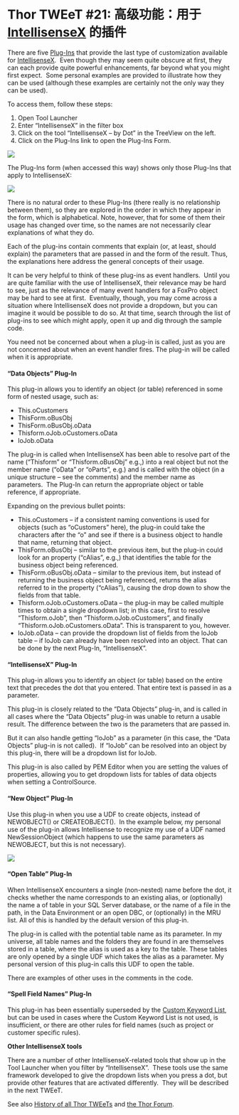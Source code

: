 ﻿Thor TWEeT #21: 高级功能：用于 [IntellisenseX](https://github.com/VFPX/IntelliSenseX) 的插件
===

There are five [Plug-Ins](../Thor_add_plugins.md) that provide the last type of customization available for [IntellisenseX](https://github.com/VFPX/IntelliSenseX).  Even though they may seem quite obscure at first, they can each provide quite powerful enhancements, far beyond what you might first expect.  Some personal examples are provided to illustrate how they can be used (although these examples are certainly not the only way they can be used).

To access them, follow these steps:

1.  Open Tool Launcher
2.  Enter “IntellisenseX” in the filter box
3.  Click on the tool “IntellisenseX – by Dot” in the TreeView on the left.
4.  Click on the Plug-Ins link to open the Plug-Ins Form.

![](Images/Tweet21a.png)

The Plug-Ins form (when accessed this way) shows only those Plug-Ins that apply to IntellisenseX:

![](Images/Tweet21b.png)

There is no natural order to these Plug-Ins (there really is no relationship between them), so they are explored in the order in which they appear in the form, which is alphabetical. Note, however, that for some of them their usage has changed over time, so the names are not necessarily clear explanations of what they do.

Each of the plug-ins contain comments that explain (or, at least, should explain) the parameters that are passed in and the form of the result. Thus, the explanations here address the general concepts of their usage.

It can be very helpful to think of these plug-ins as event handlers.  Until you are quite familiar with the use of IntellisenseX, their relevance may be hard to see, just as the relevance of many event handlers for a FoxPro object may be hard to see at first.  Eventually, though, you may come across a situation where IntellisenseX does not provide a dropdown, but you can imagine it would be possible to do so. At that time, search through the list of plug-ins to see which might apply, open it up and dig through the sample code.

You need not be concerned about when a plug-in is called, just as you are not concerned about when an event handler fires. The plug-in will be called when it is appropriate.

#### “Data Objects” Plug-In

This plug-in allows you to identify an object (or table) referenced in some form of nested usage, such as:

*   This.oCustomers
*   ThisForm.oBusObj
*   ThisForm.oBusObj.oData
*   Thisform.oJob.oCustomers.oData
*   loJob.oData

The plug-in is called when IntellisenseX has been able to resolve part of the name (“Thisform” or “Thisform.oBusObj” e.g.,) into a real object but not the member name (“oData” or “oParts”, e.g.) and is called with the object (in a unique structure – see the comments) and the member name as parameters.  The Plug-In can return the appropriate object or table reference, if appropriate.

Expanding on the previous bullet points:

*   This.oCustomers – if a consistent naming conventions is used for objects (such as “oCustomers” here), the plug-in could take the characters after the “o” and see if there is a business object to handle that name, returning that object.
*   ThisForm.oBusObj – similar to the previous item, but the plug-in could look for an property (“cAlias”, e.g.,) that identifies the table for the business object being referenced.
*   ThisForm.oBusObj.oData – similar to the previous item, but instead of returning the business object being referenced, returns the alias referred to in the property (“cAlias”), causing the drop down to show the fields from that table.
*   Thisform.oJob.oCustomers.oData – the plug-in may be called multiple times to obtain a single dropdown list; in this case, first to resolve “Thisform.oJob”, then “Thisform.oJob.oCustomers”, and finally “Thisform.oJob.oCustomers.oData”. This is transparent to you, however.
*   loJob.oData – can provide the dropdown list of fields from the loJob table – if loJob can already have been resolved into an object. That can be done by the next Plug-In, “IntellisenseX”.

#### “IntellisenseX” Plug-In

This plug-in allows you to identify an object (or table) based on the entire text that precedes the dot that you entered. That entire text is passed in as a parameter. 

This plug-in is closely related to the “Data Objects” plug-in, and is called in all cases where the “Data Objects” plug-in was unable to return a usable result. The difference between the two is the parameters that are passed in.

But it can also handle getting “loJob” as a parameter (in this case, the “Data Objects” plug-in is not called).  If “loJob” can be resolved into an object by this plug-in, there will be a dropdown list for loJob.

This plug-in is also called by PEM Editor when you are setting the values of properties, allowing you to get dropdown lists for tables of data objects when setting a ControlSource.

#### “New Object” Plug-In

Use this plug-in when you use a UDF to create objects, instead of NEWOBJECT() or CREATEOBJECT().  In the example below, my personal use of the plug-in allows Intellisense to recognize my use of a UDF named NewSessionObject (which happens to use the same parameters as NEWOBJECT, but this is not necessary).

![](Images/Tweet21c.png)

#### “Open Table” Plug-In

When IntellisenseX encounters a single (non-nested) name before the dot, it checks whether the name corresponds to an existing alias, or (optionally) the name a of table in your SQL Server database, or the name of a file in the path, in the Data Environment or an open DBC, or (optionally) in the MRU list. All of this is handled by the default version of this plug-in.

The plug-in is called with the potential table name as its parameter. In my universe, all table names and the folders they are found in are themselves stored in a table, where the alias is used as a key to the table. These tables are only opened by a single UDF which takes the alias as a parameter. My personal version of this plug-in calls this UDF to open the table.

There are examples of other uses in the comments in the code.

#### “Spell Field Names” Plug-In

This plug-in has been essentially superseded by the [Custom Keyword List](Tweet_19.md), but can be used in cases where the Custom Keyword List is not used, is insufficient, or there are other rules for field names (such as project or customer specific rules).

******Other IntellisenseX tools******

There are a number of other IntellisenseX-related tools that show up in the Tool Launcher when you filter by “IntellisenseX”.  These tools use the same framework developed to give the dropdown lists when you press a dot, but provide other features that are activated differently.  They will be described in the next TWEeT.

See also [History of all Thor TWEeTs](../TWEeTs.md) and [the Thor Forum](https://groups.google.com/forum/?fromgroups#!forum/FoxProThor).

